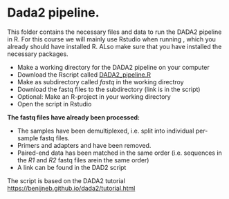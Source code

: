 # Dada2 pipeline.

This folder contains the necessary files and data to run the DADA2 pipeline in R. For this course we will mainly use Rstudio when running , which you already should have installed R. ALso make sure that you have installed the necessary packages.

- Make a working directory for the DADA2 pipeline on your computer
- Download the Rscript called [DADA2_pipeline.R](https://raw.githubusercontent.com/krabberod/BIO9905MERG1_V21/main/Dada2_Pipeline/DADA2_pipeline.R)
- Make as subdirectory called *fastq* in the working directroy
- Download the fastq files to the subdirectory (link is in the script)
- Optional: Make an R-project in your working directory
- Open the script in Rstudio

**The fastq files have already been processed:**
- The samples have been demultiplexed, i.e. split into individual per-sample fastq files.
- Primers and adapters and have been removed.
- Paired-end data has been matched in the same order (i.e. sequences in the *R1* and *R2* fastq files arein the same order)
- A link can be found in the DAD2 script


The script is based on the DADA2 tutorial https://benjjneb.github.io/dada2/tutorial.html
